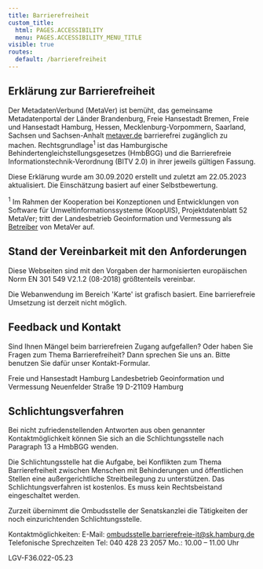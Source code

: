 ```yaml
---
title: Barrierefreiheit
custom_title:
  html: PAGES.ACCESSIBILITY
  menu: PAGES.ACCESSIBILITY_MENU_TITLE
visible: true
routes:
  default: /barrierefreiheit
---
```


## Erklärung zur Barrierefreiheit

Der MetadatenVerbund (MetaVer) ist bemüht, das gemeinsame Metadatenportal der Länder Brandenburg, Freie Hansestadt Bremen, Freie und Hansestadt Hamburg, Hessen, Mecklenburg-Vorpommern, Saarland, Sachsen und Sachsen-Anhalt [metaver.de](https://metaver.de "MetaVer - Metadatenverbund") barrierefrei zugänglich zu machen.
Rechtsgrundlage<sup>1</sup> ist das Hamburgische Behindertengleichstellungsgesetzes (HmbBGG) und die Barrierefreie Informationstechnik-Verordnung (BITV 2.0) in ihrer jeweils gültigen Fassung.

Diese Erklärung wurde am 30.09.2020 erstellt und zuletzt am 22.05.2023 aktualisiert. Die Einschätzung basiert auf einer Selbstbewertung.

<sup>1</sup> Im Rahmen der Kooperation bei Konzeptionen und Entwicklungen von Software für Umweltinformationssysteme (KoopUIS), Projektdatenblatt 52 MetaVer; tritt der Landesbetrieb Geoinformation und Vermessung als [Betreiber](/imprint "MetaVer - Impressum") von MetaVer auf.

## Stand der Vereinbarkeit mit den Anforderungen

Diese Webseiten sind mit den Vorgaben der harmonisierten europäischen Norm EN 301 549 V2.1.2 (08-2018) größtenteils vereinbar.

Die Webanwendung im Bereich 'Karte' ist grafisch basiert. Eine barrierefreie Umsetzung ist derzeit nicht möglich.

## Feedback und Kontakt

Sind Ihnen Mängel beim barrierefreien Zugang aufgefallen? Oder haben Sie Fragen zum Thema Barrierefreiheit? Dann sprechen Sie uns an. Bitte benutzen Sie dafür unser Kontakt-Formular.

Freie und Hansestadt Hamburg
Landesbetrieb Geoinformation und Vermessung
Neuenfelder Straße 19
D-21109 Hamburg

## Schlichtungsverfahren

Bei nicht zufriedenstellenden Antworten aus oben genannter Kontaktmöglichkeit können Sie sich an die Schlichtungsstelle nach Paragraph 13 a HmbBGG wenden.

Die Schlichtungsstelle hat die Aufgabe, bei Konflikten zum Thema Barrierefreiheit zwischen Menschen mit Behinderungen und öffentlichen Stellen eine außergerichtliche Streitbeilegung zu unterstützen. Das Schlichtungsverfahren ist kostenlos. Es muss kein Rechtsbeistand eingeschaltet werden.

Zurzeit übernimmt die Ombudsstelle der Senatskanzlei die Tätigkeiten der noch einzurichtenden Schlichtungsstelle.

Kontaktmöglichkeiten:
E-Mail: [ombudsstelle.barrierefreie-it@sk.hamburg.de](mailto:ombudsstelle.barrierefreie-it@sk.hamburg.de)
Telefonische Sprechzeiten
Tel: 040 428 23 2057
Mo.: 10.00 – 11.00 Uhr


LGV-F36.022-05.23